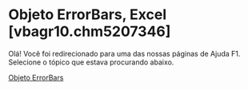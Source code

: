 
# Objeto ErrorBars, Excel [vbagr10.chm5207346]

Olá! Você foi redirecionado para uma das nossas páginas de Ajuda F1. Selecione o tópico que estava procurando abaixo.

[Objeto ErrorBars](http://msdn.microsoft.com/library/f087bede-5ce2-331f-09e1-4c801f8bca82%28Office.15%29.aspx)
